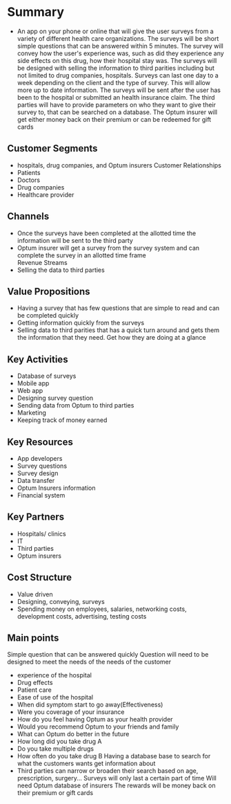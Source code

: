 # Summary
* An app on your phone or online that will give the user surveys from a variety of different health care organizations. The surveys will be short simple questions that can be answered within 5 minutes. The survey will convey how the user's experience was, such as did they experience any side effects on this drug, how their hospital stay was. The surveys will be designed with selling the information to third parities including but not limited to drug companies, hospitals. Surveys can last one day to a week depending on the client and the type of survey. This will allow more up to date information. The surveys will be sent after the user has been to the hospital or submitted an health insurance claim. The third parties will have to provide parameters on who they want to give their survey to, that can be searched on a database. The Optum insurer will get either money back on their premium or can be redeemed for gift cards
## Customer Segments
* hospitals, drug companies, and Optum insurers
Customer Relationships
*	Patients
*	Doctors
*	Drug companies
*	Healthcare provider
 
## Channels
*	Once the surveys have been completed at the allotted time the information will be sent to the third party
*	Optum insurer will get a survey from the survey system and can complete the survey in an allotted time frame                                                                                                 
Revenue Streams
*	Selling the data to third parties
 
## Value Propositions
*	Having a survey that has few questions that are simple to read and can be completed quickly
*	Getting information quickly from the surveys
*	Selling data to third parities that has a quick turn around and gets them the information that they need. Get how they are doing at a glance
 
## Key Activities
*	Database of surveys
*	Mobile app
*	Web app
*	Designing survey question
*	Sending data from Optum to third parties
*	Marketing
*	Keeping track of money earned
## Key Resources
*	App developers
*	Survey questions
*	Survey design
*	Data transfer
*	Optum Insurers information
*	Financial system
 
## Key Partners
*	Hospitals/ clinics
*	IT 
*	Third parties 
*	Optum insurers 
 
## Cost Structure 
*	Value driven
*	Designing, conveying, surveys
*	Spending money on employees, salaries, networking costs, development costs, advertising, testing costs

## Main points
Simple question that can be answered quickly
Question will need to be designed to meet the needs of the needs of the customer
*	experience of the hospital 
*	Drug effects 
*	Patient care 
*	Ease of use of the hospital 
*	When did symptom start to go away(Effectiveness) 
*	Were you coverage of your insurance 
*	How do you feel having Optum as your health provider 
*	Would you recommend Optum to your friends and family 
*	What can Optum do better in the future 
*	How long did you take drug A 
*	Do you take multiple drugs 
*	How often do you take drug B 
Having a database base to search for what the customers wants get information about
*	Third parties can narrow or broaden their search based on age, prescription, surgery...
Surveys will only last a certain part of time
Will need Optum database of insurers 
The rewards will be money back on their premium or gift cards

